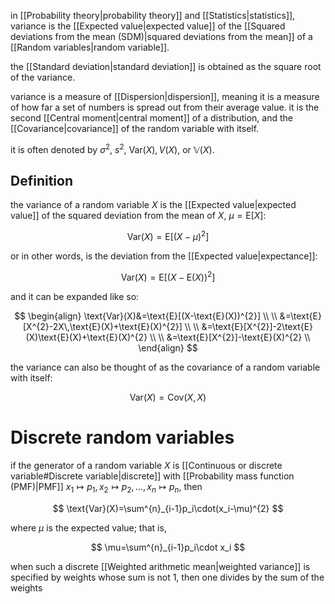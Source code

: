 in [[Probability theory|probability theory]] and [[Statistics|statistics]], variance is the [[Expected value|expected value]] of the [[Squared deviations from the mean (SDM)|squared deviations from the mean]] of a [[Random variables|random variable]]. 

the [[Standard deviation|standard deviation]] is obtained as the square root of the variance. 

variance is a measure of [[Dispersion|dispersion]], meaning it is a measure of how far a set of numbers is spread out from their average value. it is the second [[Central moment|central moment]] of a distribution, and the [[Covariance|covariance]] of the random variable with itself.

it is often denoted by $\sigma^2$, $s^2$, $\text{Var}(X), V(X)$, or $\mathbb{V}(X)$.

## Definition

the variance of a random variable $X$ is the [[Expected value|expected value]] of the squared deviation from the mean of $X$, $\mu=\text{E}[X]$:

$$
\text{Var}(X)=\text{E}[(X-\mu)^2]
$$

or in other words, is the deviation from the [[Expected value|expectance]]:

$$
\text{Var}(X)=\text{E}[(X-\text{E}(X))^2]
$$

and it can be expanded like so:

$$
\begin{align}
\text{Var}(X)&=\text{E}[(X-\text{E}(X))^{2}] \\
\\
&=\text{E}[X^{2}-2X\,\text{E}(X)+\text{E}(X)^{2}] \\
\\
&=\text{E}[X^{2}]-2\text{E}(X)\text{E}(X)+\text{E}(X)^{2} \\
\\
&=\text{E}[X^{2}]-\text{E}(X)^{2} \\
\end{align}
$$

the variance can also be thought of as the covariance of a random variable with itself:

$$
\text{Var}(X)=\text{Cov}(X,X)
$$

# Discrete random variables

if the generator of a random variable $X$ is [[Continuous or discrete variable#Discrete variable|discrete]] with [[Probability mass function (PMF)|PMF]] $x_1\mapsto p_1,x_2\mapsto p_2,\dots,x_n\mapsto p_n$, then 

$$
\text{Var}(X)=\sum^{n}_{i-1}p_i\cdot(x_i-\mu)^{2}
$$

where $\mu$ is the expected value; that is,

$$
\mu=\sum^{n}_{i-1}p_i\cdot x_i
$$

when such a discrete [[Weighted arithmetic mean|weighted variance]] is specified by weights whose sum is not 1, then one divides by the sum of the weights
 